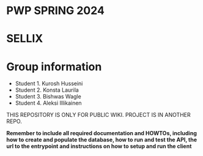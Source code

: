 # PWP SPRING 2024
# SELLIX
# Group information
* Student 1. Kurosh Husseini
* Student 2. Konsta Laurila
* Student 3. Bishwas Wagle
* Student 4. Aleksi Illikainen

THIS REPOSITORY IS ONLY FOR PUBLIC WIKI. PROJECT IS IN ANOTHER REPO.

__Remember to include all required documentation and HOWTOs, including how to create and populate the database, how to run and test the API, the url to the entrypoint and instructions on how to setup and run the client__


